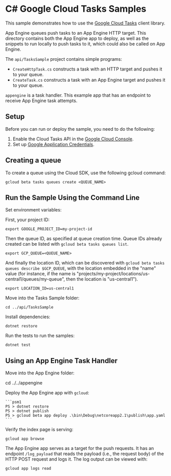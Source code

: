 # C# Google Cloud Tasks Samples

This sample demonstrates how to use the [Google Cloud Tasks](https://cloud.google.com/cloud-tasks/)
client library.

App Engine queues push tasks to an App Engine HTTP target. This directory
contains both the App Engine app to deploy, as well as the snippets to run
locally to push tasks to it, which could also be called on App Engine.

The `api/TasksSample` project contains simple programs:
- `CreateHttpTask.cs` constructs a task with an HTTP target and pushes it
to your queue.
- `CreateTask.cs` constructs a task with an App Engine target and pushes it
to your queue.

`appengine` is a task handler. This example app that has an endpoint to
receive App Engine task attempts.

## Setup

Before you can run or deploy the sample, you need to do the following:

1.  Enable the Cloud Tasks API in the [Google Cloud Console](https://console.cloud.google.com/apis/api/tasks.googleapis.com).
1.  Set up [Google Application Credentials](https://cloud.google.com/docs/authentication/getting-started).

## Creating a queue

To create a queue using the Cloud SDK, use the following gcloud command:

    gcloud beta tasks queues create <QUEUE_NAME>

## Run the Sample Using the Command Line

Set environment variables:

First, your project ID:

    export GOOGLE_PROJECT_ID=my-project-id

Then the queue ID, as specified at queue creation time. Queue IDs already
created can be listed with `gcloud beta tasks queues list`.

    export GCP_QUEUE=<QUEUE_NAME>

And finally the location ID, which can be discovered with
`gcloud beta tasks queues describe $GCP_QUEUE`, with the location embedded in
the "name" value (for instance, if the name is
"projects/my-project/locations/us-central1/queues/my-queue", then the
location is "us-central1").

    export LOCATION_ID=us-central1

Move into the Tasks Sample folder:

    cd ../api/TasksSample

Install dependencies:

    dotnet restore

Run the tests to run the samples:

    dotnet test


## Using an App Engine Task Handler

Move into the App Engine folder:

  cd ../../appengine

Deploy the App Engine app with `gcloud`:

    ```psm1
    PS > dotnet restore
    PS > dotnet publish
    PS > gcloud beta app deploy .\bin\Debug\netcoreapp2.1\publish\app.yaml
    ```

Verify the index page is serving:

    gcloud app browse

The App Engine app serves as a target for the push requests. It has an
endpoint `/log_payload` that reads the payload (i.e., the request body) of the
HTTP POST request and logs it. The log output can be viewed with:

    gcloud app logs read


[readme]: https://github.com/GoogleCloudPlatform/dotnet-docs-samples/blob/master/appengine/flexible/README.md
[appengine]: https://cloud.google.com/appengine/docs/flexible/dotnet
